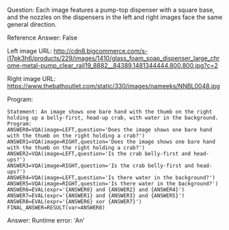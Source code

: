 Question: Each image features a pump-top dispenser with a square base, and the nozzles on the dispensers in the left and right images face the same general direction.

Reference Answer: False

Left image URL: http://cdn8.bigcommerce.com/s-i17pk3h6/products/229/images/1410/glass_foam_soap_dispenser_large_chrome-metal-pump_clear_rail19_8882__84389.1481344444.800.800.jpg?c=2

Right image URL: https://www.thebathoutlet.com/static/330/images/nameeks/NNBL0048.jpg

Program:

```
Statement: An image shows one bare hand with the thumb on the right holding up a belly-first, head-up crab, with water in the background.
Program:
ANSWER0=VQA(image=LEFT,question='Does the image shows one bare hand with the thumb on the right holding a crab?')
ANSWER1=VQA(image=RIGHT,question='Does the image shows one bare hand with the thumb on the right holding a crab?')
ANSWER2=VQA(image=LEFT,question='Is the crab belly-first and head-ups?')
ANSWER3=VQA(image=RIGHT,question='Is the crab belly-first and head-ups?')
ANSWER4=VQA(image=LEFT,question='Is there water in the background?')
ANSWER5=VQA(image=RIGHT,question='Is there water in the background?')
ANSWER6=EVAL(expr='{ANSWER0} and {ANSWER2} and {ANSWER4}')
ANSWER7=EVAL(expr='{ANSWER1} and {ANSWER3} and {ANSWER5}')
ANSWER8=EVAL(expr='{ANSWER6} xor {ANSWER7}')
FINAL_ANSWER=RESULT(var=ANSWER8)
```
Answer: Runtime error: 'An'

